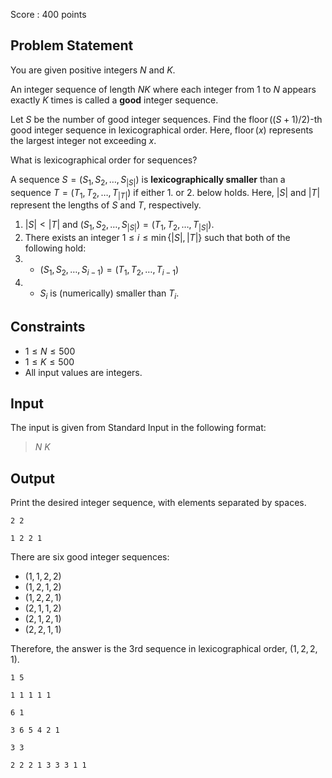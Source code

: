 Score : $400$ points

## Problem Statement

You are given positive integers $N$ and $K$.

An integer sequence of length $NK$ where each integer from $1$ to $N$ appears exactly $K$ times is called a **good** integer sequence.

Let $S$ be the number of good integer sequences.
Find the $\operatorname{floor}((S+1)/2)$-th good integer sequence in lexicographical order.
Here, $\operatorname{floor}(x)$ represents the largest integer not exceeding $x$.

 What is lexicographical order for sequences?

A sequence $S = (S_1,S_2,\ldots,S_{|S|})$ is **lexicographically smaller** than a sequence $T = (T_1,T_2,\ldots,T_{|T|})$ if either 1. or 2. below holds.
Here, $|S|$ and $|T|$ represent the lengths of $S$ and $T$, respectively.

1. $|S| \lt |T|$ and $(S_1,S_2,\ldots,S_{|S|}) = (T_1,T_2,\ldots,T_{|S|})$.
2. There exists an integer $1 \leq i \leq \min\lbrace |S|, |T| \rbrace$ such that both of the following hold:
1.    - $(S_1,S_2,\ldots,S_{i-1}) = (T_1,T_2,\ldots,T_{i-1})$
2.    - $S_i$ is (numerically) smaller than $T_i$.

## Constraints

- $1 \leq N \leq 500$
- $1 \leq K \leq 500$
- All input values are integers.

## Input

The input is given from Standard Input in the following format:

> $N$ $K$

## Output

Print the desired integer sequence, with elements separated by spaces.

```input1
2 2
```

```output1
1 2 2 1
```

There are six good integer sequences:

- $(1,1,2,2)$
- $(1,2,1,2)$
- $(1,2,2,1)$
- $(2,1,1,2)$
- $(2,1,2,1)$
- $(2,2,1,1)$

Therefore, the answer is the 3rd sequence in lexicographical order, $(1,2,2,1)$.

```input2
1 5
```

```output2
1 1 1 1 1
```

```input3
6 1
```

```output3
3 6 5 4 2 1
```

```input4
3 3
```

```output4
2 2 2 1 3 3 3 1 1
```